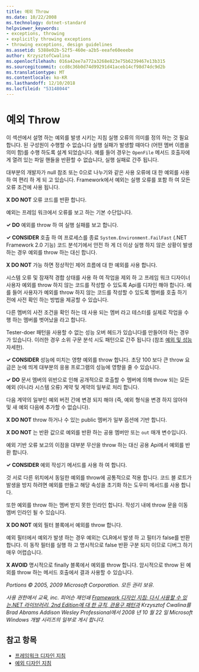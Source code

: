 ```yaml
---
title: 예외 Throw
ms.date: 10/22/2008
ms.technology: dotnet-standard
helpviewer_keywords:
- exceptions, throwing
- explicitly throwing exceptions
- throwing exceptions, design guidelines
ms.assetid: 5388e02b-52f5-460e-a2b5-eeafe60eeebe
author: KrzysztofCwalina
ms.openlocfilehash: 016a42ee7a772a3268e823e75b6239467e13b315
ms.sourcegitcommit: ccd8c36b0d74d99291d41aceb14cf98d74dc9d2b
ms.translationtype: MT
ms.contentlocale: ko-KR
ms.lasthandoff: 12/10/2018
ms.locfileid: "53148044"
---
```

# <a name="exception-throwing"></a>예외 Throw
이 섹션에서 설명 하는 예외를 발생 시키는 지침 실행 오류의 의미를 정의 하는 것 필요 합니다. 된 구성원이 수행할 수 없습니다 실행 실패가 발생할 때마다 (어떤 멤버 이름을 의미 함)를 수행 하도록 설계 되었습니다. 예를 들어 경우는 `OpenFile` 메서드 호출자에 게 열려 있는 파일 핸들을 반환할 수 없습니다, 실행 실패로 간주 됩니다.  
  
 대부분의 개발자가 null 참조 또는 0으로 나누기와 같은 사용 오류에 대 한 예외를 사용 하 여 편리 하 게 되 고 있습니다. Framework에서 예외는 실행 오류를 포함 하 여 모든 오류 조건에 사용 됩니다.  
  
 **X DO NOT** 오류 코드를 반환 합니다.  
  
 예외는 프레임 워크에서 오류를 보고 하는 기본 수단입니다.  
  
 **✓ DO** 예외를 throw 하 여 실행 실패를 보고 합니다.  
  
 **✓ CONSIDER** 호출 하 여 프로세스를 종료 `System.Environment.FailFast` (.NET Framework 2.0 기능) 코드 분석기에서 안전 하 게 더 이상 실행 하지 않은 상황이 발생 하는 경우 예외를 throw 하는 대신 합니다.  
  
 **X DO NOT** 가능 하면 정상적인 제어 흐름에 대 한 예외를 사용 합니다.  
  
 시스템 오류 및 잠재적 경합 상태를 사용 하 여 작업을 제외 하 고 프레임 워크 디자이너 사용자 예외를 throw 하지 않는 코드를 작성할 수 있도록 Api를 디자인 해야 합니다. 예를 들어 사용자가 예외를 throw 하지 않는 코드를 작성할 수 있도록 멤버를 호출 하기 전에 사전 확인 하는 방법을 제공할 수 있습니다.  
  
 다른 멤버의 사전 조건을 확인 하는 데 사용 되는 멤버 라고 테스터를 실제로 작업을 수행 하는 멤버를 벗어났을 라고 합니다.  
  
 Tester-doer 패턴을 사용할 수 없는 성능 오버 헤드가 있습니다를 만들어야 하는 경우가 있습니다. 이러한 경우 소위 구문 분석 시도 패턴으로 간주 됩니다 (참조 [예외 및 성능](../../../docs/standard/design-guidelines/exceptions-and-performance.md) 자세한).  
  
 **✓ CONSIDER** 성능에 미치는 영향 예외를 throw 합니다. 초당 100 보다 큰 throw 요금은 눈에 띄게 대부분의 응용 프로그램의 성능에 영향을 줄 수 있습니다.  
  
 **✓ DO** 문서 멤버의 위반으로 인해 공개적으로 호출할 수 멤버에 의해 throw 되는 모든 예외 (아니라 시스템 오류) 계약 및 계약의 일부로 처리 합니다.  
  
 다음 계약의 일부인 예외 버전 간에 변경 되지 해야 (즉, 예외 형식을 변경 하지 않아야 및 새 예외 다음에 추가할 수 없습니다).  
  
 **X DO NOT** throw 하거나 수 있는 public 멤버가 일부 옵션에 기반 합니다.  
  
 **X DO NOT** 는 반환 값으로 예외를 반환 하는 공용 멤버만 또는 `out` 매개 변수입니다.  
  
 예외 기반 오류 보고의 이점을 대부분 무산을 throw 하는 대신 공용 Api에서 예외를 반환 합니다.  
  
 **✓ CONSIDER** 예외 작성기 메서드를 사용 하 여 합니다.  
  
 것 서로 다른 위치에서 동일한 예외를 throw에 공통적으로 적용 합니다. 코드 블 로트가 발생을 방지 하려면 예외를 만들고 해당 속성을 초기화 하는 도우미 메서드를 사용 합니다.  
  
 또한 예외를 throw 하는 멤버 받지 못한 인라인 합니다. 작성기 내에 throw 문을 이동 멤버 인라인 될 수 있습니다.  
  
 **X DO NOT** 예외 필터 블록에서 예외를 throw 합니다.  
  
 예외 필터에서 예외가 발생 하는 경우 예외는 CLR에서 발생 하 고 필터가 false를 반환 합니다. 이 동작 필터를 실행 하 고 명시적으로 false 반환 구분 되지 이므로 디버그 하기 매우 어렵습니다.  
  
 **X AVOID** 명시적으로 finally 블록에서 예외를 throw 합니다. 암시적으로 throw 된 예외를 throw 하는 메서드 호출에서 결과 사용할 수 있습니다.  
  
 *Portions © 2005, 2009 Microsoft Corporation. 모든 권리 보유.*  
  
 *사용 권한에서 교육, inc. 피어슨 재인쇄 [Framework 디자인 지침: 다시 사용할 수 있는.NET 라이브러리, 2nd Edition에 대 한 규칙, 관용구 패턴과](https://www.informit.com/store/framework-design-guidelines-conventions-idioms-and-9780321545619) Krzysztof Cwalina를 Brad Abrams Addison Wesley Professional에서 2008 년 10 월 22 일 Microsoft Windows 개발 시리즈의 일부로 게시 합니다.*  
  
## <a name="see-also"></a>참고 항목

- [프레임워크 디자인 지침](../../../docs/standard/design-guidelines/index.md)  
- [예외 디자인 지침](../../../docs/standard/design-guidelines/exceptions.md)
